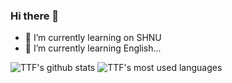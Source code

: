 ### Hi there 👋

- 🌱 I’m currently learning on SHNU
- 🤔 I’m currently learning English...

![TTF's github stats](https://github-readme-stats.vercel.app/api/?username=youlianning&show_icons=true&hide_title=true)
![TTF's most used languages](https://github-readme-stats.vercel.app/api/top-langs/?username=youlianning&layout=compact)

<!--
**nsznsznjsz/nsznsznjsz** is a ✨ _special_ ✨ repository because its `README.md` (this file) appears on your GitHub profile.

Here are some ideas to get you started:

- 🔭 I’m currently working on ...
- 🌱 I’m currently learning ...
- 👯 I’m looking to collaborate on ...
- 🤔 I’m looking for help with ...
- 💬 Ask me about ...
- 📫 How to reach me: ...
- 😄 Pronouns: ...
- ⚡ Fun fact: ...
-->
